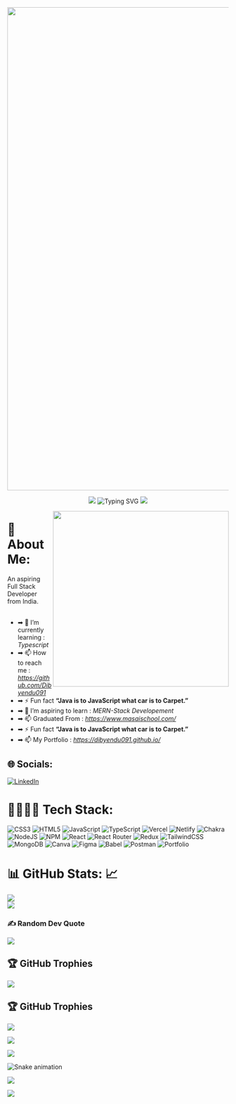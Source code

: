 <img width = '1100px' src = "Blue Geometric Technology LinkedIn Banner.gif">

<p align="center">
  
  
   <img src="https://user-images.githubusercontent.com/73097560/115834477-dbab4500-a447-11eb-908a-139a6edaec5c.gif">
  
<img src="https://readme-typing-svg.demolab.com?font=Fira+Code&weight=600&size=23&duration=3000&pause=500&color=3CE0F7&vCenter=true&width=600&lines=Hello+%F0%9F%91%8B+Myself+Dibyendu+Nath+🙏;An+Aspiring+Full+Stack+Developer+From+India" alt="Typing SVG" />
  
  
  <img src="https://user-images.githubusercontent.com/73097560/115834477-dbab4500-a447-11eb-908a-139a6edaec5c.gif">
</p>

<!-- <img align="right" alt="Coding" width="400" src="https://th.bing.com/th/id/R.f617f080d4d78bdee1c6615397bebc6a?rik=IKM4kPewsQQlmg&pid=ImgRaw&r=0">
 -->
<img margin = '30px' align="right" width = '400px' src = https://cdn.dribbble.com/users/72535/screenshots/2630779/data_visualization_by_jardson_almeida.gif>

# 💫 About Me:

An aspiring Full Stack Developer from India. <br> <br>

- ➡ 🌱 I’m currently learning : *Typescript* <br>
- ➡ 📫 How to reach me : *https://github.com/Dibyendu091* <br>
- ➡ ⚡ Fun fact **“Java is to JavaScript what car is to Carpet.”**<br>
- ➡ 🌱 I’m aspiring to learn : *MERN-Stack Developement* <br>
- ➡ 📫 Graduated From : *https://www.masaischool.com/* <br>
- ➡ ⚡ Fun fact **“Java is to JavaScript what car is to Carpet.”**<br>
- ➡ 📫 My Portfolio : *https://dibyendu091.github.io/* <br>

## 🌐 Socials:

[![LinkedIn](https://img.shields.io/badge/LinkedIn-%230077B5.svg?logo=linkedin&logoColor=white)](https://www.linkedin.com/in/dibyendu-nath-002/)

# 🧑‍💻👩‍💻 Tech Stack:

![CSS3](https://img.shields.io/badge/css3-%231572B6.svg?style=flat&logo=css3&logoColor=white) ![HTML5](https://img.shields.io/badge/html5-%23E34F26.svg?style=flat&logo=html5&logoColor=white) ![JavaScript](https://img.shields.io/badge/javascript-%23323330.svg?style=flat&logo=javascript&logoColor=%23F7DF1E) ![TypeScript](https://img.shields.io/badge/typescript-%23007ACC.svg?style=flat&logo=typescript&logoColor=white) ![Vercel](https://img.shields.io/badge/vercel-%23000000.svg?style=flat&logo=vercel&logoColor=white) ![Netlify](https://img.shields.io/badge/netlify-%23000000.svg?style=flat&logo=netlify&logoColor=#00C7B7) ![Chakra](https://img.shields.io/badge/chakra-%234ED1C5.svg?style=flat&logo=chakraui&logoColor=white) ![NodeJS](https://img.shields.io/badge/node.js-6DA55F?style=flat&logo=node.js&logoColor=white) ![NPM](https://img.shields.io/badge/NPM-%23000000.svg?style=flat&logo=npm&logoColor=white) ![React](https://img.shields.io/badge/react-%2320232a.svg?style=flat&logo=react&logoColor=%2361DAFB) ![React Router](https://img.shields.io/badge/React_Router-CA4245?style=flat&logo=react-router&logoColor=white) ![Redux](https://img.shields.io/badge/redux-%23593d88.svg?style=flat&logo=redux&logoColor=white) ![TailwindCSS](https://img.shields.io/badge/tailwindcss-%2338B2AC.svg?style=flat&logo=tailwind-css&logoColor=white) ![MongoDB](https://img.shields.io/badge/MongoDB-%234ea94b.svg?style=flat&logo=mongodb&logoColor=white) ![Canva](https://img.shields.io/badge/Canva-%2300C4CC.svg?style=flat&logo=Canva&logoColor=white) ![Figma](https://img.shields.io/badge/figma-%23F24E1E.svg?style=flat&logo=figma&logoColor=white) ![Babel](https://img.shields.io/badge/Babel-F9DC3e?style=flat&logo=babel&logoColor=black) ![Postman](https://img.shields.io/badge/Postman-FF6C37?style=flat&logo=postman&logoColor=white) ![Portfolio](https://img.shields.io/badge/Portfolio-%23000000.svg?style=flat&logo=firefox&logoColor=#FF7139)

# 📊 GitHub Stats: 📈
![](https://github-readme-streak-stats.herokuapp.com/?user=Suraj121704c&theme=blue-green&hide_border=true)<br/>
![](https://github-readme-stats.vercel.app/api/top-langs/?username=Suraj121704c&theme=blue-green&hide_border=true&include_all_commits=true&count_private=true&layout=compact)

### ✍ Random Dev Quote

![](https://quotes-github-readme.vercel.app/api?type=horizontal&theme=radical)


## 🏆 GitHub Trophies
![](https://github-profile-trophy.vercel.app/?username=tejaspedge&theme=radical&no-frame=true&no-bg=false&margin-w=4)



## 🏆 GitHub Trophies

 <img src="https://user-images.githubusercontent.com/73097560/115834477-dbab4500-a447-11eb-908a-139a6edaec5c.gif">
  
![](https://github-profile-trophy.vercel.app/?username=Suraj121704c&theme=radical&no-frame=false&no-bg=false&margin-w=4)

 <img src="https://user-images.githubusercontent.com/73097560/115834477-dbab4500-a447-11eb-908a-139a6edaec5c.gif">
  


![Snake animation](https://github.com/Marione-Tainara/Marione-Tainara/blob/output/github-contribution-grid-snake.svg)

 </div>

[![](https://visitcount.itsvg.in/api?id=SurajSingh&label=Profile%20Views&pretty=false)](https://visitcount.itsvg.in)

<!-- Proudly created with GPRM ( https://gprm.itsvg.in ) -->

<img src = https://raw.githubusercontent.com/Trilokia/Trilokia/379277808c61ef204768a61bbc5d25bc7798ccf1/bottom_header.svg />
